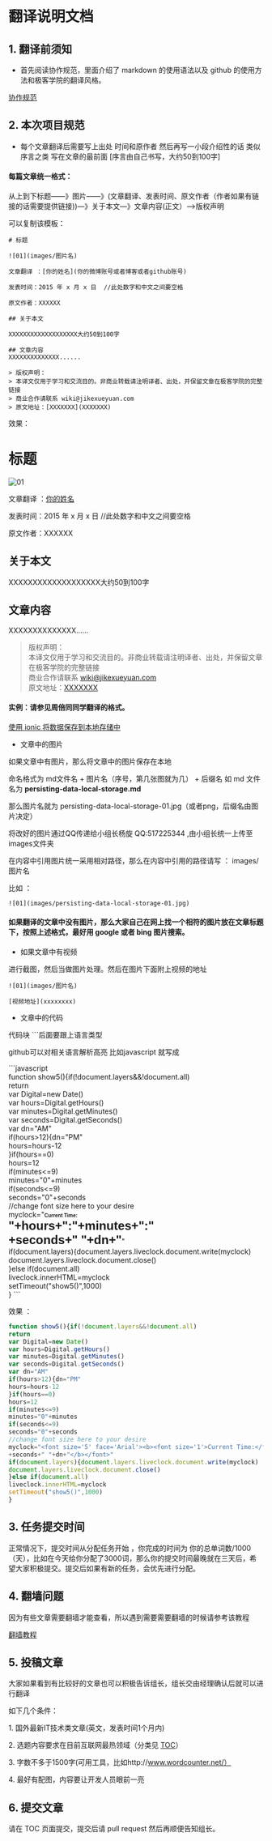 # 翻译说明文档


## 1\. 翻译前须知

- 首先阅读协作规范，里面介绍了 markdown 的使用语法以及 github 的使用方法和极客学院的翻译风格。

[协作规范](https://github.com/jikexueyuanwiki/guide/blob/master/README.md)

## 2\. 本次项目规范

- 每个文章翻译后需要写上出处 时间和原作者 然后再写一小段介绍性的话 类似序言之类 写在文章的最前面 [序言由自己书写，大约50到100字]

#### **每篇文章统一格式**：

从上到下标题——》图片——》(文章翻译、发表时间、原文作者（作者如果有链接的话需要提供链接))—》关于本文—》文章内容(正文）—>版权声明 

可以复制该模板：

```
# 标题

![01](images/图片名)

文章翻译 ：[你的姓名](你的微博账号或者博客或者github账号)

发表时间：2015 年 x 月 x 日  //此处数字和中文之间要空格

原文作者：XXXXXX

## 关于本文

XXXXXXXXXXXXXXXXXXX大约50到100字

## 文章内容
XXXXXXXXXXXXXX......

> 版权声明：   
> 本译文仅用于学习和交流目的。非商业转载请注明译者、出处，并保留文章在极客学院的完整链接   
> 商业合作请联系 wiki@jikexueyuan.com   
> 原文地址：[XXXXXXX](XXXXXXX)
```

效果：

# 标题

![01](images/图片名)

文章翻译 ：[你的姓名](你的微博账号或者博客或者github账号)

发表时间：2015 年 x 月 x 日  //此处数字和中文之间要空格

原文作者：XXXXXX

## 关于本文

XXXXXXXXXXXXXXXXXXX大约50到100字

## 文章内容
XXXXXXXXXXXXXX......

> 版权声明：   
> 本译文仅用于学习和交流目的。非商业转载请注明译者、出处，并保留文章在极客学院的完整链接   
> 商业合作请联系 wiki@jikexueyuan.com   
> 原文地址：[XXXXXXX](XXXXXXX)

#### 实例：请参见周倍同同学翻译的格式。

[使用 ionic 将数据保存到本地存储中](https://github.com/yangxuanxc/wiki-journal-201507-1/blob/master/persisting-data-local-storage.md)

- 文章中的图片

如果文章中有图片，那么将文章中的图片保存在本地 

命名格式为 md文件名 + 图片名（序号，第几张图就为几） + 后缀名 如 md 文件名为 **persisting-data-local-storage.md**

那么图片名就为 persisting-data-local-storage-01.jpg（或者png，后缀名由图片决定）

将改好的图片通过QQ传递给小组长杨旋 QQ:517225344 ,由小组长统一上传至images文件夹

在内容中引用图片统一采用相对路径，那么在内容中引用的路径请写 ： images/图片名

比如 ：

```
![01](images/persisting-data-local-storage-01.jpg) 
```
#### 如果翻译的文章中没有图片，那么大家自己在网上找一个相符的图片放在文章标题下，按照上述格式，最好用 google 或者 bing 图片搜索。


- 如果文章中有视频 

进行截图，然后当做图片处理。然后在图片下面附上视频的地址

```
![01](images/图片名)

[视频地址](xxxxxxxx)
```
- 文章中的代码

代码块 ```后面要跟上语言类型 

github可以对相关语言解析高亮 
比如javascript 就写成 

\`\`\`javascript  
function show5(){if(!document.layers&&!document.all)  
return  
var Digital=new Date()  
var hours=Digital.getHours()  
var minutes=Digital.getMinutes()  
var seconds=Digital.getSeconds()  
var dn="AM"  
if(hours>12){dn="PM"  
hours=hours-12  
}if(hours==0)  
hours=12  
if(minutes<=9)  
minutes="0"+minutes  
if(seconds<=9)  
seconds="0"+seconds  
//change font size here to your desire  
myclock="<font size='5' face='Arial'><b><font size='1'>Current Time:</font></br>"+hours+":"+minutes+":"  
+seconds+" "+dn+"</b></font>"  
if(document.layers){document.layers.liveclock.document.write(myclock)  
document.layers.liveclock.document.close()  
}else if(document.all)  
liveclock.innerHTML=myclock  
setTimeout("show5()",1000)  
}
\`\`\`

效果 ：

```javascript
function show5(){if(!document.layers&&!document.all)
return
var Digital=new Date()
var hours=Digital.getHours()
var minutes=Digital.getMinutes()
var seconds=Digital.getSeconds()
var dn="AM"
if(hours>12){dn="PM"
hours=hours-12
}if(hours==0)
hours=12
if(minutes<=9)
minutes="0"+minutes
if(seconds<=9)
seconds="0"+seconds
//change font size here to your desire
myclock="<font size='5' face='Arial'><b><font size='1'>Current Time:</font></br>"+hours+":"+minutes+":"
+seconds+" "+dn+"</b></font>"
if(document.layers){document.layers.liveclock.document.write(myclock)
document.layers.liveclock.document.close()
}else if(document.all)
liveclock.innerHTML=myclock
setTimeout("show5()",1000)
}
```

## 3\. 任务提交时间

正常情况下，提交时间从分配任务开始 ，你完成的时间为 你的总单词数/1000（天），比如在今天给你分配了3000词，那么你的提交时间最晚就在三天后，希望大家积极提交。提交后如果有新的任务，会优先进行分配。

## 4\. 翻墙问题

因为有些文章需要翻墙才能查看，所以遇到需要需要翻墙的时候请参考该教程

[翻墙教程](http://blog.ss-link.com/archives/23)

## 5\. 投稿文章

大家如果看到有比较好的文章也可以积极告诉组长，组长交由经理确认后就可以进行翻译

如下几个条件：

1\. 国外最新IT技术类文章(英文，发表时间1个月内)

2\. 选题内容要求在目前互联网最热领域（分类见 [TOC](https://github.com/yangxuanxc/wiki-journal-201507-1/blob/master/TOC.md)）

3\. 字数不多于1500字(可用工具，比如http://www.wordcounter.net/）

4\. 最好有配图，内容要让开发人员眼前一亮

## 6\. 提交文章

请在 TOC 页面提交，提交后请 pull request 然后再顺便告知组长。
